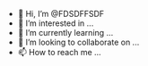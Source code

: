 - 👋 Hi, I’m @FDSDFFSDF
- 👀 I’m interested in ...
- 🌱 I’m currently learning ...
- 💞️ I’m looking to collaborate on ...
- 📫 How to reach me ...

<!---
FDSDFFSDF/FDSDFFSDF is a ✨ special ✨ repository because its `README.md` (this file) appears on your GitHub profile.
You can click the Preview link to take a look at your changes.
--->
